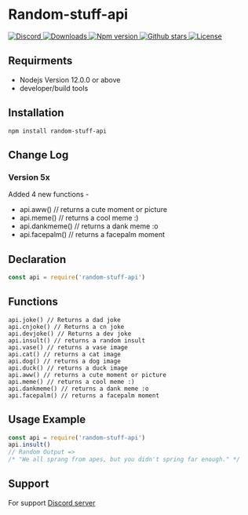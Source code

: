 # Random-stuff-api
<a href="https://discord.gg/y94PA8d">
<img src="https://img.shields.io/discord/690557545965813770?color=7289DA&label=Support&logo=discord&style=for-the-badge" alt="Discord">
</a>

<a href="https://www.npmjs.com/package/random-stuff-api">
<img src="https://img.shields.io/npm/dw/random-stuff-api?color=CC3534&logo=npm&style=for-the-badge" alt="Downloads">
</a>


<a href="https://www.npmjs.com/package/random-stuff-api">
<img src="https://img.shields.io/npm/v/random-stuff-api?color=red&label=Version&logo=npm&style=for-the-badge" alt="Npm version">
</a>

<a href="https://github.com/pgamerxstudio/random-stuff-api">
<img src="https://img.shields.io/github/stars/pgamerxstudio/random-stuff-api?color=333&logo=github&style=for-the-badge" alt="Github stars">
</a>

<a href="https://github.com/pgamerxstudio/random-stuff-api/blob/master/LICENSE">
<img src="https://img.shields.io/github/license/pgamerxstudio/random-stuff-api?color=6e5494&logo=github&style=for-the-badge" alt="License">
</a>    <a href="https://www.npmjs.com/package/random-stuff-api>
    <img src="https://img.shields.io/npm/v/random-stuff-api.svg">
  </a>




## Requirments
* Nodejs Version 12.0.0 or above
* developer/build tools

## Installation
```
npm install random-stuff-api
```

## Change Log
### Version 5x
Added 4 new functions - 
* api.aww() // returns a cute moment or picture 
* api.meme() // returns a cool meme :)
* api.dankmeme() // returns a dank meme :o
* api.facepalm() // returns a facepalm moment

## Declaration
```javascript
const api = require('random-stuff-api')
```

## Functions
```javacrpt
api.joke() // Returns a dad joke
api.cnjoke() // Returns a cn joke
api.devjoke() // Returns a dev joke
api.insult() // returns a random insult 
api.vase() // returns a vase image 
api.cat() // returns a cat image 
api.dog() // returns a dog image 
api.duck() // returns a duck image 
api.aww() // returns a cute moment or picture 
api.meme() // returns a cool meme :)
api.dankmeme() // returns a dank meme :o
api.facepalm() // returns a facepalm moment
```

## Usage Example
```javascript
const api = require('random-stuff-api')
api.insult()
// Random Output =>
/* "We all sprang from apes, but you didn't spring far enough." */
```
## Support
For support [Discord server](https://pgamerx.com/discord)
